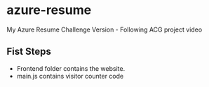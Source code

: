 # azure-resume
My Azure Resume Challenge Version - Following ACG project video

## Fist Steps 

- Frontend folder contains the website.
- main.js contains visitor counter code